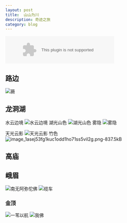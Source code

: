 ```yaml
---
layout: post
title:  山山为川  
description: 奇迹之旅 
category: blog
---
```


<embed src="http://music.163.com/style/swf/widget.swf?sid=27672422&type=2&auto=1&width=320&height=66" width="340" height="86"  allowNetworking="all"></embed>

## 路边
![蕨][2]

## 龙洞湖
水云边境
![水云边境][3]
湖光山色
![湖光山色][4]
雾隐
![雾隐][5]

天光云影
![天光云影][6]
竹色
![image_1asej53fg1kuc1odd1ho71ss5vil2g.png-837.5kB][7]

## 高庙
## 峨眉
![南无阿弥佗佛][8]
![缆车][9]
### 金顶
![一苇以航][10]
![我佛][11]


  [1]: http://music.163.com/#/m/song?id=27672422&userid=117033646
  [2]: http://static.zybuluo.com/sixijinling/91ll9ptoe5gq3ugrz4v1zgkg/image_1asejjnl21uhkh2914hk7911cj69.png
  [3]: http://static.zybuluo.com/sixijinling/h020myfoin4gg48t7u13oma8/image_1aseis3hljmj1dtt1dn4pni16ici.png
  [4]: http://static.zybuluo.com/sixijinling/obulxhd9016ltrhos3ziitj8/image_1asej9t63id3quh1l3t1nucska2t.png
  [5]: http://static.zybuluo.com/sixijinling/p5pphgjx222ux9l5cvms1thg/image_1asejbvp61rn61uiq1dmi11cajso3a.png
  [6]: http://static.zybuluo.com/sixijinling/mwscsud5770j1c0343t5cbz1/image_1asej3e9p1s2fq59s5q1bp5vn823.png
  [7]: http://static.zybuluo.com/sixijinling/9u9wm30h2p0eyii0msgtjh9n/image_1asej53fg1kuc1odd1ho71ss5vil2g.png
  [8]: http://static.zybuluo.com/sixijinling/uk8yv75bj4ivvh90alq4lynf/image_1asejs5tb12b8137s1q421o8ia1120.png
  [9]: http://static.zybuluo.com/sixijinling/bv2a95lmquho6iedbq270fxy/image_1asejr5f2g9h1i0113mb51vmm91j.png
  [10]: http://static.zybuluo.com/sixijinling/rcy1fc7mbv439x8x6tb2j7hf/image_1asek0jge89gtco83h1tn7144r2d.png
  [11]: http://static.zybuluo.com/sixijinling/d7uw1o655gdd80y5z3e7opyd/image_1asek3cnak0kmcaiqkrlq11552q.png
